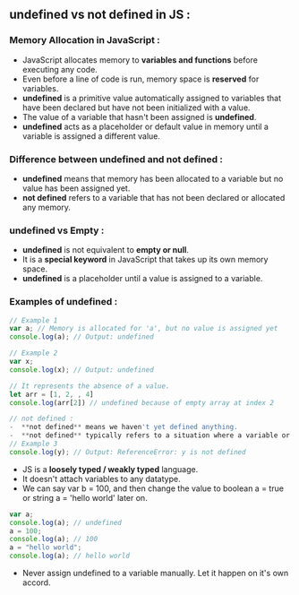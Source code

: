 ## undefined vs not defined in JS :

### Memory Allocation in JavaScript :

-   JavaScript allocates memory to **variables and functions** before executing any code.
-   Even before a line of code is run, memory space is **reserved** for variables.
-   **undefined** is a primitive value automatically assigned to variables that have been declared but have not been initialized with a value.
-   The value of a variable that hasn't been assigned is **undefined**.
-   **undefined** acts as a placeholder or default value in memory until a variable is assigned a different value.

### Difference between undefined and not defined :

-   **undefined** means that memory has been allocated to a variable but no value has been assigned yet.
-   **not defined** refers to a variable that has not been declared or allocated any memory.

### undefined vs Empty :

-   **undefined** is not equivalent to **empty or null**.
-   It is a **special keyword** in JavaScript that takes up its own memory space.
-   **undefined** is a placeholder until a value is assigned to a variable.

### Examples of undefined :

```js
// Example 1
var a; // Memory is allocated for 'a', but no value is assigned yet
console.log(a); // Output: undefined

// Example 2
var x;
console.log(x); // Output: undefined

// It represents the absence of a value.
let arr = [1, 2, , 4]
console.log(arr[2]) // undefined because of empty array at index 2

// not defined :
-  **not defined** means we haven't yet defined anything.
-  **not defined** typically refers to a situation where a variable or identifier has not been declared or is out of scope.
// Example 3
console.log(y); // Output: ReferenceError: y is not defined
```

-   JS is a **loosely typed / weakly typed** language.
-   It doesn't attach variables to any datatype.
-   We can say var b = 100, and then change the value to boolean a = true or string a = 'hello world' later on.

```js
var a;
console.log(a); // undefined
a = 100;
console.log(a); // 100
a = "hello world";
console.log(a); // hello world
```

-   Never assign undefined to a variable manually. Let it happen on it's own accord.
